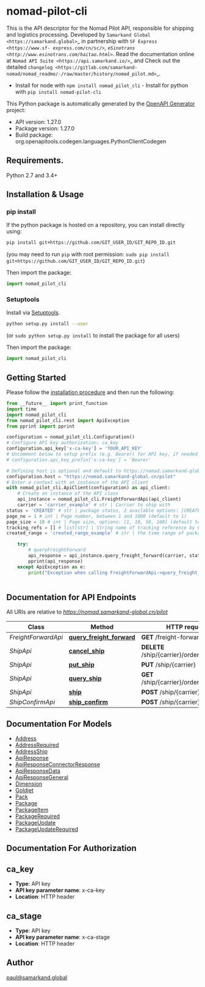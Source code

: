 # nomad-pilot-cli
This is the API descriptor for the Nomad Pilot API, responsible for shipping and logistics processing.
Developed by `Samarkand Global <https://samarkand.global>`_ in partnership with `SF Express <https://www.sf- express.com/cn/sc/>`_, `eSinotrans <http://www.esinotrans.com/haitao.html>`_.
Read the documentation online at `Nomad API Suite <https://api.samarkand.io/>`_ and Check out the detailed `changelog <https://gitlab.com/samarkand-nomad/nomad_readme/-/raw/master/history/nomad_pilot.md>`_.
- Install for node with ``npm install nomad_pilot_cli`` - Install for python with ``pip install nomad-pilot-cli``

This Python package is automatically generated by the [OpenAPI Generator](https://openapi-generator.tech) project:

- API version: 1.27.0
- Package version: 1.27.0
- Build package: org.openapitools.codegen.languages.PythonClientCodegen

## Requirements.

Python 2.7 and 3.4+

## Installation & Usage
### pip install

If the python package is hosted on a repository, you can install directly using:

```sh
pip install git+https://github.com/GIT_USER_ID/GIT_REPO_ID.git
```
(you may need to run `pip` with root permission: `sudo pip install git+https://github.com/GIT_USER_ID/GIT_REPO_ID.git`)

Then import the package:
```python
import nomad_pilot_cli
```

### Setuptools

Install via [Setuptools](http://pypi.python.org/pypi/setuptools).

```sh
python setup.py install --user
```
(or `sudo python setup.py install` to install the package for all users)

Then import the package:
```python
import nomad_pilot_cli
```

## Getting Started

Please follow the [installation procedure](#installation--usage) and then run the following:

```python
from __future__ import print_function
import time
import nomad_pilot_cli
from nomad_pilot_cli.rest import ApiException
from pprint import pprint

configuration = nomad_pilot_cli.Configuration()
# Configure API key authorization: ca_key
configuration.api_key['x-ca-key'] = 'YOUR_API_KEY'
# Uncomment below to setup prefix (e.g. Bearer) for API key, if needed
# configuration.api_key_prefix['x-ca-key'] = 'Bearer'

# Defining host is optional and default to https://nomad.samarkand-global.cn/pilot
configuration.host = "https://nomad.samarkand-global.cn/pilot"
# Enter a context with an instance of the API client
with nomad_pilot_cli.ApiClient(configuration) as api_client:
    # Create an instance of the API class
    api_instance = nomad_pilot_cli.FreightForwardApi(api_client)
    carrier = 'carrier_example' # str | Carrier to ship with
status = 'CREATED' # str | package status, 2 available options: [CREATED, PROCESSED] (default to 'CREATED')
page_no = 1 # int | Page number, between 1 and 1000 (default to 1)
page_size = 10 # int | Page size, options: [1, 10, 50, 100] (default to 10)
tracking_refs = [] # list[str] | String name of tracking reference by Express Company. One or more tracking references: [SF1026045099931, SF1025950147480] (optional) (default to [])
created_range = 'created_range_example' # str | the time range of package update, use ISO_8601 format here, e.g. 2020-07-10T13:00:00Z/2020-07-11T15:30:00Z (optional)

    try:
        # queryFreightForward
        api_response = api_instance.query_freight_forward(carrier, status, page_no, page_size, tracking_refs=tracking_refs, created_range=created_range)
        pprint(api_response)
    except ApiException as e:
        print("Exception when calling FreightForwardApi->query_freight_forward: %s\n" % e)
    
```

## Documentation for API Endpoints

All URIs are relative to *https://nomad.samarkand-global.cn/pilot*

Class | Method | HTTP request | Description
------------ | ------------- | ------------- | -------------
*FreightForwardApi* | [**query_freight_forward**](docs/FreightForwardApi.md#query_freight_forward) | **GET** /freight-forward/{carrier} | queryFreightForward
*ShipApi* | [**cancel_ship**](docs/ShipApi.md#cancel_ship) | **DELETE** /ship/{carrier}/order/{order_ref} | cancelShip
*ShipApi* | [**put_ship**](docs/ShipApi.md#put_ship) | **PUT** /ship/{carrier} | ship
*ShipApi* | [**query_ship**](docs/ShipApi.md#query_ship) | **GET** /ship/{carrier}/order/{order_ref} | queryShip
*ShipApi* | [**ship**](docs/ShipApi.md#ship) | **POST** /ship/{carrier} | ship
*ShipConfirmApi* | [**ship_confirm**](docs/ShipConfirmApi.md#ship_confirm) | **POST** /ship/{carrier}/confirm | shipConfirm


## Documentation For Models

 - [Address](docs/Address.md)
 - [AddressRequired](docs/AddressRequired.md)
 - [AddressShip](docs/AddressShip.md)
 - [ApiResponse](docs/ApiResponse.md)
 - [ApiResponseConnectorResponse](docs/ApiResponseConnectorResponse.md)
 - [ApiResponseData](docs/ApiResponseData.md)
 - [ApiResponseGeneral](docs/ApiResponseGeneral.md)
 - [Dimension](docs/Dimension.md)
 - [Goldjet](docs/Goldjet.md)
 - [Pack](docs/Pack.md)
 - [Package](docs/Package.md)
 - [PackageItem](docs/PackageItem.md)
 - [PackageRequired](docs/PackageRequired.md)
 - [PackageUpdate](docs/PackageUpdate.md)
 - [PackageUpdateRequired](docs/PackageUpdateRequired.md)


## Documentation For Authorization


## ca_key

- **Type**: API key
- **API key parameter name**: x-ca-key
- **Location**: HTTP header


## ca_stage

- **Type**: API key
- **API key parameter name**: x-ca-stage
- **Location**: HTTP header


## Author

paul@samarkand.global


